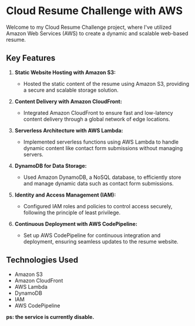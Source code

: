 # Cloud Resume Challenge with AWS

Welcome to my Cloud Resume Challenge project, where I've utilized Amazon Web Services (AWS) to create a dynamic and scalable web-based resume.

## Key Features

1. **Static Website Hosting with Amazon S3:**
   - Hosted the static content of the resume using Amazon S3, providing a secure and scalable storage solution.

2. **Content Delivery with Amazon CloudFront:**
   - Integrated Amazon CloudFront to ensure fast and low-latency content delivery through a global network of edge locations.

3. **Serverless Architecture with AWS Lambda:**
   - Implemented serverless functions using AWS Lambda to handle dynamic content like contact form submissions without managing servers.

4. **DynamoDB for Data Storage:**
   - Used Amazon DynamoDB, a NoSQL database, to efficiently store and manage dynamic data such as contact form submissions.

5. **Identity and Access Management (IAM):**
   - Configured IAM roles and policies to control access securely, following the principle of least privilege.

6. **Continuous Deployment with AWS CodePipeline:**
   - Set up AWS CodePipeline for continuous integration and deployment, ensuring seamless updates to the resume website.

## Technologies Used

- Amazon S3
- Amazon CloudFront
- AWS Lambda
- DynamoDB
- IAM
- AWS CodePipeline

**ps: the service is currently disable.**
